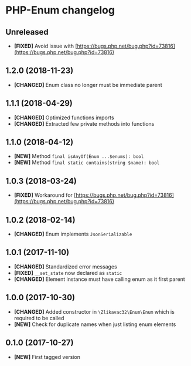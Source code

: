 # PHP-Enum changelog

## Unreleased

* **[FIXED]** Avoid issue with [https://bugs.php.net/bug.php?id=73816](https://bugs.php.net/bug.php?id=73816)

## 1.2.0 (2018-11-23)

* **[CHANGED]** Enum class no longer must be immediate parent

## 1.1.1 (2018-04-29)

* **[CHANGED]** Optimized functions imports
* **[CHANGED]** Extracted few private methods into functions

## 1.1.0 (2018-04-12)

* **[NEW]** Method `final isAnyOf(Enum ...$enums): bool`
* **[NEW]** Method `final static contains(string $name): bool`

## 1.0.3 (2018-03-24)

* **[FIXED]** Workaround for [https://bugs.php.net/bug.php?id=73816](https://bugs.php.net/bug.php?id=73816)

## 1.0.2 (2018-02-14)

* **[CHANGED]** Enum implements `JsonSerializable`

## 1.0.1 (2017-11-10)

* **[CHANGED]** Standardized error messages
* **[FIXED]** `__set_state` now declared as `static`
* **[CHANGED]** Element instance must have calling enum as it first parent

## 1.0.0 (2017-10-30)

* **[CHANGED]** Added constructor in `\Zlikavac32\Enum\Enum` which is required to be called
* **[NEW]** Check for duplicate names when just listing enum elements

## 0.1.0 (2017-10-27)

* **[NEW]** First tagged version
